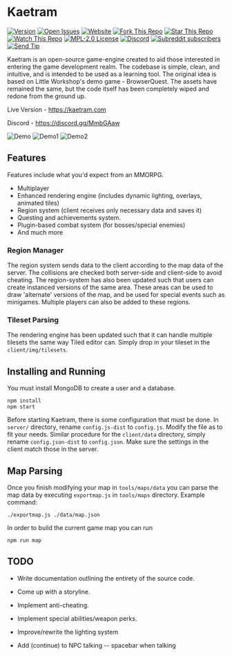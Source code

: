 # Kaetram

[![Version](https://img.shields.io/github/package-json/v/Veradictus/Kaetram-Open)](https://github.com/Veradictus/Kaetram-Open)
[![Open Issues](https://img.shields.io/github/issues/Veradictus/Kaetram-Open)](https://github.com/Veradictus/Kaetram-Open/issues)
[![Website](https://img.shields.io/website?url=https%3A%2F%2Fkaetram.com%2F)](https://kaetram.com/)
[![Fork This Repo](https://img.shields.io/github/forks/Veradictus/Kaetram-Open)](https://github.com/Veradictus/Kaetram-Open/fork)
[![Star This Repo](https://img.shields.io/github/stars/Veradictus/Kaetram-Open)](https://github.com/Veradictus/Kaetram-Open)
[![Watch This Repo](https://img.shields.io/github/watchers/Veradictus/Kaetram-Open)](https://github.com/Veradictus/Kaetram-Open)
[![MPL-2.0 License](https://img.shields.io/github/license/Veradictus/Kaetram-Open)](https://github.com/Veradictus/Kaetram-Open/blob/master/LICENSE)
[![Discord](https://img.shields.io/discord/583033499741847574)](https://discord.gg/MmbGAaw)
[![Subreddit subscribers](https://img.shields.io/reddit/subreddit-subscribers/kaetram?style=social)](https://www.reddit.com/r/kaetram/)
[![Send Tip](https://img.shields.io/static/v1?label=BAT&message=Send%20a%20Tip&style=flat&logo=brave&color=fb542b)]()

Kaetram is an open-source game-engine created to aid those interested in entering the game development realm. The codebase is simple, clean, and intuitive, and is intended to be used as a learning tool. The original idea is based on Little Workshop's demo game - BrowserQuest. The assets have remained the same, but the code itself has been completely wiped and redone from the ground up.

Live Version - <https://kaetram.com>

Discord - <https://discord.gg/MmbGAaw>

![Demo](https://i.imgur.com/cZTFqnd.png)
![Demo1](https://i.imgur.com/jS5d3oq.png)
![Demo2](https://i.imgur.com/slnzrZB.png)

## Features

Features include what you'd expect from an MMORPG.

- Multiplayer
- Enhanced rendering engine (includes dynamic lighting, overlays, animated tiles)
- Region system (client receives only necessary data and saves it)
- Questing and achievements system.
- Plugin-based combat system (for bosses/special enemies)
- And much more

### Region Manager

The region system sends data to the client according to the map data of the server. The collisions are checked both server-side and client-side to avoid cheating. The region-system has also been updated such that users can create instanced versions of the same area. These areas can be used to draw 'alternate' versions of the map, and be used for special events such as minigames. Multiple players can also be added to these regions.

### Tileset Parsing

The rendering engine has been updated such that it can handle multiple tilesets the same way Tiled editor can. Simply drop in your tileset in the `client/img/tilesets`.

## Installing and Running

You must install MongoDB to create a user and a database.

```console
npm install
npm start
```

Before starting Kaetram, there is some configuration that must be done. In `server/` directory, rename `config.js-dist` to `config.js`. Modify the file as to fit your needs. Similar procedure for the `client/data` directory, simply rename `config.json-dist` to `config.json`. Make sure the settings in the client match those in the server.

## Map Parsing

Once you finish modifying your map in `tools/maps/data` you can parse the map data by executing `exportmap.js` in `tools/maps` directory. Example command:

```console
./exportmap.js ./data/map.json
```

In order to build the current game map you can run

```console
npm run map
```

## TODO

- Write documentation outlining the entirety of the source code.
- Come up with a storyline.
- Implement anti-cheating.
- Implement special abilities/weapon perks.
- Improve/rewrite the lighting system

- Add (continue) to NPC talking -- spacebar when talking
